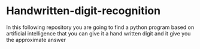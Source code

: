 # Handwritten-digit-recognition
In this following repository you are going to find a python program based on artificial intelligence that you can give it a hand written digit and it give you the approximate answer 
